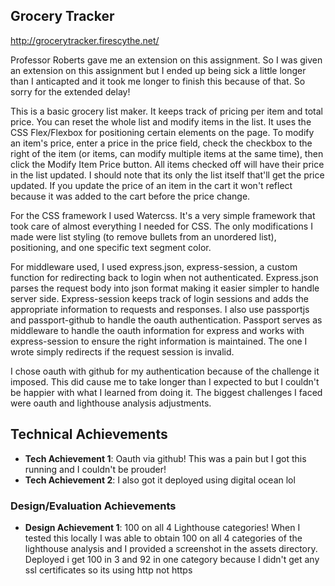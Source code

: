 ## Grocery Tracker

http://grocerytracker.firescythe.net/

Professor Roberts gave me an extension on this assignment.
  So I was given an extension on this assignment but I ended up being sick a little longer than I anticapted and it took me longer to finish this because of that. So sorry for the extended delay!

This is a basic grocery list maker. It keeps track of pricing per item and total price. You can reset the whole list and modify items in the list. It uses the CSS Flex/Flexbox for positioning certain elements on the page. To modify an item's price, enter a price in the price field, check the checkbox to the right of the item (or items, can modify multiple items at the same time), then click the Modify Item Price button. All items checked off will have their price in the list updated. I should note that its only the list itself that'll get the price updated. If you update the price of an item in the cart it won't reflect because it was added to the cart before the price change.

For the CSS framework I used Watercss. It's a very simple framework that took care of almost everything I needed for CSS. The only modifications I made were list styling (to remove bullets from an unordered list), positioning, and one specific text segment color.

For middleware used, I used express.json, express-session, a custom function for redirecting back to login when not authenticated.
Express.json parses the request body into json format making it easier simpler to handle server side.
Express-session keeps track of login sessions and adds the appropriate information to requests and responses.
I also use passportjs and passport-github to handle the oauth authentication. Passport serves as middleware to handle the oauth information for express and works with express-session to ensure the right information is maintained.
The one I wrote simply redirects if the request session is invalid.

I chose oauth with github for my authentication because of the challenge it imposed. This did cause me to take longer than I expected to but I couldn't be happier with what I learned from doing it. The biggest challenges I faced were oauth and lighthouse analysis adjustments.

## Technical Achievements
- **Tech Achievement 1**: Oauth via github! This was a pain but I got this running and I couldn't be prouder!
- **Tech Achievement 2**: I also got it deployed using digital ocean lol

### Design/Evaluation Achievements
- **Design Achievement 1**: 100 on all 4 Lighthouse categories! When I tested this locally I was able to obtain 100 on all 4 categories of the lighthouse analysis and I provided a screenshot in the assets directory.
Deployed i get 100 in 3 and 92 in one category because I didn't get any ssl certificates so its using http not https
